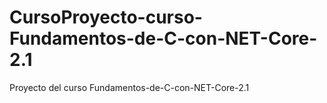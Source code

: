 # CursoProyecto-curso-Fundamentos-de-C-con-NET-Core-2.1
Proyecto del curso Fundamentos-de-C-con-NET-Core-2.1
